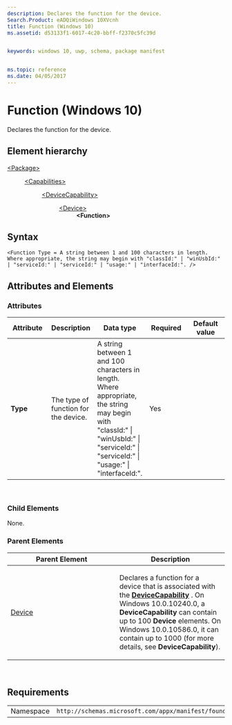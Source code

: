 ```yaml
---
description: Declares the function for the device.
Search.Product: eADQiWindows 10XVcnh
title: Function (Windows 10)
ms.assetid: d53133f1-6017-4c20-bbff-f2370c5fc39d


keywords: windows 10, uwp, schema, package manifest


ms.topic: reference
ms.date: 04/05/2017
---
```


# Function (Windows 10)


Declares the function for the device.

## Element hierarchy

<dl>
<dt><a href="element-package.md">&lt;Package&gt;</a></dt>
<dd>
<dl>
<dt><a href="element-capabilities.md">&lt;Capabilities&gt;</a></dt>
<dd>
<dl>
<dt><a href="element-devicecapability.md">&lt;DeviceCapability&gt;</a></dt>
<dd>
<dl>
<dt><a href="element-device.md">&lt;Device&gt;</a></dt>
<dd><b>&lt;Function&gt;</b></dd>
</dl>
</dd>
</dl>
</dd>
</dl>
</dd>
</dl>

## Syntax

``` syntax
<Function Type = A string between 1 and 100 characters in length. Where appropriate, the string may begin with "classId:" | "winUsbId:" | "serviceId:" | "serviceId:" | "usage:" | "interfaceId:". />
```

## Attributes and Elements


### Attributes

<table>
<colgroup>
<col width="20%" />
<col width="20%" />
<col width="20%" />
<col width="20%" />
<col width="20%" />
</colgroup>
<thead>
<tr class="header">
<th>Attribute</th>
<th>Description</th>
<th>Data type</th>
<th>Required</th>
<th>Default value</th>
</tr>
</thead>
<tbody>
<tr class="odd">
<td><strong>Type</strong></td>
<td><p>The type of function for the device.</p></td>
<td>A string between 1 and 100 characters in length. Where appropriate, the string may begin with &quot;classId:&quot; | &quot;winUsbId:&quot; | &quot;serviceId:&quot; | &quot;serviceId:&quot; | &quot;usage:&quot; | &quot;interfaceId:&quot;.</td>
<td>Yes</td>
<td></td>
</tr>
</tbody>
</table>

 

### Child Elements

None.

### Parent Elements

<table>
<colgroup>
<col width="50%" />
<col width="50%" />
</colgroup>
<thead>
<tr class="header">
<th>Parent Element</th>
<th>Description</th>
</tr>
</thead>
<tbody>
<tr class="odd">
<td><a href="element-device.md">Device</a> </td>
<td><p>Declares a function for a device that is associated with the <a href="element-devicecapability.md"><strong>DeviceCapability</strong></a> . On Windows 10.0.10240.0, a <strong>DeviceCapability</strong> can contain up to 100 <strong>Device</strong> elements. On Windows 10.0.10586.0, it can contain up to 1000 (for more details, see <strong>DeviceCapability</strong>).</p></td>
</tr>
</tbody>
</table>

 

## Requirements

|   |   |
|--|--|
| Namespace | `http://schemas.microsoft.com/appx/manifest/foundation/windows10` |


 

 



